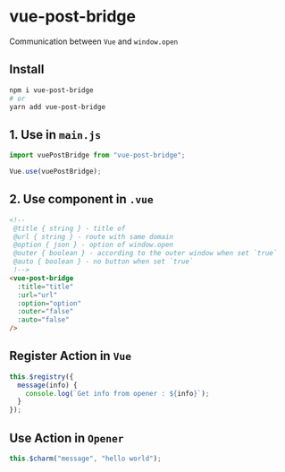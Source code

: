 # vue-post-bridge

Communication between `Vue` and `window.open`

## Install

```sh
npm i vue-post-bridge
# or
yarn add vue-post-bridge
```

## 1. Use in `main.js`

```js
import vuePostBridge from "vue-post-bridge";

Vue.use(vuePostBridge);
```

## 2. Use component in `.vue`

```html
<!--
 @title { string } - title of
 @url { string } - route with same domain
 @option { json } - option of window.open
 @outer { boolean } - according to the outer window when set `true`
 @auto { boolean } - no button when set `true`
 !-->
<vue-post-bridge
  :title="title"
  :url="url"
  :option="option"
  :outer="false"
  :auto="false"
/>
```

## Register Action in `Vue`

```js
this.$registry({
  message(info) {
    console.log(`Get info from opener : ${info}`);
  }
});
```

## Use Action in `Opener`

```js
this.$charm("message", "hello world");
```
